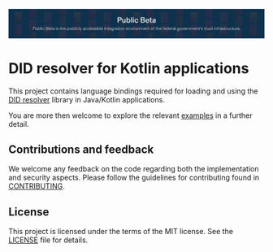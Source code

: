 ![Public Beta banner](https://github.com/e-id-admin/eidch-public-beta/blob/main/assets/github-banner-publicbeta.jpg)

# DID resolver for Kotlin applications

This project contains language bindings required for loading and using the [DID resolver](https://github.com/swiyu-admin-ch/didresolver) library in Java/Kotlin applications.

You are more then welcome to explore the relevant [examples](https://github.com/swiyu-admin-ch/didresolver-examples) in a further detail.

## Contributions and feedback

We welcome any feedback on the code regarding both the implementation and security aspects. Please follow the guidelines for contributing found in [CONTRIBUTING](./CONTRIBUTING.md).

## License

This project is licensed under the terms of the MIT license. See the [LICENSE](./LICENSE.md) file for details.

